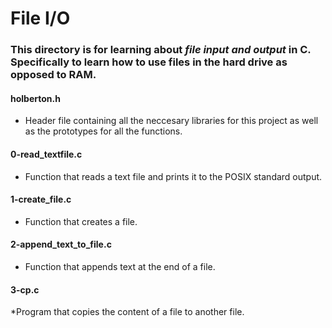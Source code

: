 # File I/O
### This directory is for learning about _file input and output_ in C. Specifically to learn how to use files in the hard drive as opposed to RAM.

#### holberton.h
* Header file containing all the neccesary libraries for this project as well as the prototypes for all the functions.

#### 0-read_textfile.c
* Function that reads a text file and prints it to the POSIX standard output.

#### 1-create_file.c
* Function that creates a file.

#### 2-append_text_to_file.c
* Function that appends text at the end of a file.

#### 3-cp.c
*Program that copies the content of a file to another file.
